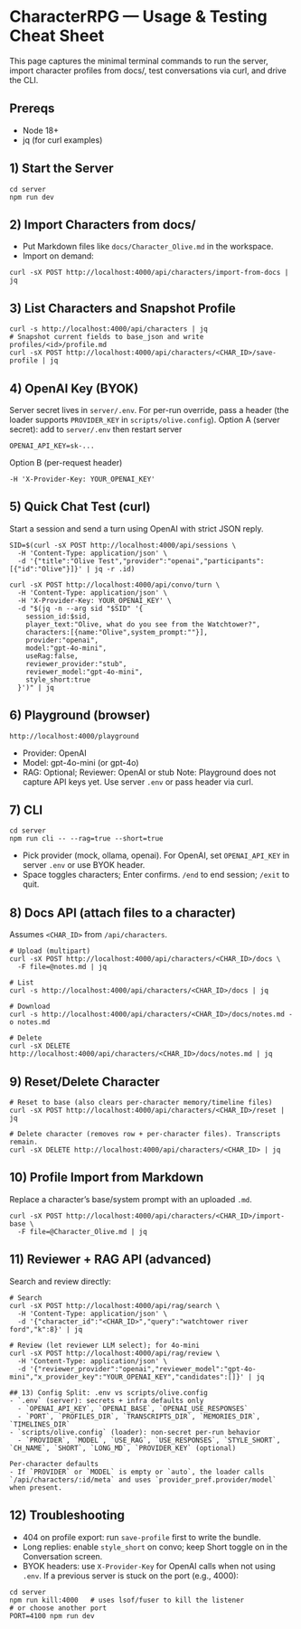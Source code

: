 # CharacterRPG — Usage & Testing Cheat Sheet

This page captures the minimal terminal commands to run the server, import character profiles from docs/, test conversations via curl, and drive the CLI.

## Prereqs
- Node 18+
- jq (for curl examples)

## 1) Start the Server
```
cd server
npm run dev
```

## 2) Import Characters from docs/
- Put Markdown files like `docs/Character_Olive.md` in the workspace.
- Import on demand:
```
curl -sX POST http://localhost:4000/api/characters/import-from-docs | jq
```

## 3) List Characters and Snapshot Profile
```
curl -s http://localhost:4000/api/characters | jq
# Snapshot current fields to base_json and write profiles/<id>/profile.md
curl -sX POST http://localhost:4000/api/characters/<CHAR_ID>/save-profile | jq
```

## 4) OpenAI Key (BYOK)
Server secret lives in `server/.env`. For per-run override, pass a header (the loader supports `PROVIDER_KEY` in `scripts/olive.config`).
Option A (server secret): add to `server/.env` then restart server
```
OPENAI_API_KEY=sk-...
```
Option B (per-request header)
```
-H 'X-Provider-Key: YOUR_OPENAI_KEY'
```

## 5) Quick Chat Test (curl)
Start a session and send a turn using OpenAI with strict JSON reply.
```
SID=$(curl -sX POST http://localhost:4000/api/sessions \
  -H 'Content-Type: application/json' \
  -d '{"title":"Olive Test","provider":"openai","participants":[{"id":"Olive"}]}' | jq -r .id)

curl -sX POST http://localhost:4000/api/convo/turn \
  -H 'Content-Type: application/json' \
  -H 'X-Provider-Key: YOUR_OPENAI_KEY' \
  -d "$(jq -n --arg sid "$SID" '{
    session_id:$sid,
    player_text:"Olive, what do you see from the Watchtower?",
    characters:[{name:"Olive",system_prompt:""}],
    provider:"openai",
    model:"gpt-4o-mini",
    useRag:false,
    reviewer_provider:"stub",
    reviewer_model:"gpt-4o-mini",
    style_short:true
  }')" | jq
```

## 6) Playground (browser)
```
http://localhost:4000/playground
```
- Provider: OpenAI
- Model: gpt-4o-mini (or gpt-4o)
- RAG: Optional; Reviewer: OpenAI or stub
Note: Playground does not capture API keys yet. Use server `.env` or pass header via curl.

## 7) CLI
```
cd server
npm run cli -- --rag=true --short=true
```
- Pick provider (mock, ollama, openai). For OpenAI, set `OPENAI_API_KEY` in server `.env` or use BYOK header.
- Space toggles characters; Enter confirms. `/end` to end session; `/exit` to quit.

## 8) Docs API (attach files to a character)
Assumes `<CHAR_ID>` from `/api/characters`.
```
# Upload (multipart)
curl -sX POST http://localhost:4000/api/characters/<CHAR_ID>/docs \
  -F file=@notes.md | jq

# List
curl -s http://localhost:4000/api/characters/<CHAR_ID>/docs | jq

# Download
curl -s http://localhost:4000/api/characters/<CHAR_ID>/docs/notes.md -o notes.md

# Delete
curl -sX DELETE http://localhost:4000/api/characters/<CHAR_ID>/docs/notes.md | jq
```

## 9) Reset/Delete Character
```
# Reset to base (also clears per-character memory/timeline files)
curl -sX POST http://localhost:4000/api/characters/<CHAR_ID>/reset | jq

# Delete character (removes row + per-character files). Transcripts remain.
curl -sX DELETE http://localhost:4000/api/characters/<CHAR_ID> | jq
```

## 10) Profile Import from Markdown
Replace a character’s base/system prompt with an uploaded `.md`.
```
curl -sX POST http://localhost:4000/api/characters/<CHAR_ID>/import-base \
  -F file=@Character_Olive.md | jq
```

## 11) Reviewer + RAG API (advanced)
Search and review directly:
```
# Search
curl -sX POST http://localhost:4000/api/rag/search \
  -H 'Content-Type: application/json' \
  -d '{"character_id":"<CHAR_ID>","query":"watchtower river ford","k":8}' | jq

# Review (let reviewer LLM select); for 4o-mini
curl -sX POST http://localhost:4000/api/rag/review \
  -H 'Content-Type: application/json' \
  -d '{"reviewer_provider":"openai","reviewer_model":"gpt-4o-mini","x_provider_key":"YOUR_OPENAI_KEY","candidates":[]}' | jq

## 13) Config Split: .env vs scripts/olive.config
- `.env` (server): secrets + infra defaults only
  - `OPENAI_API_KEY`, `OPENAI_BASE`, `OPENAI_USE_RESPONSES`
  - `PORT`, `PROFILES_DIR`, `TRANSCRIPTS_DIR`, `MEMORIES_DIR`, `TIMELINES_DIR`
- `scripts/olive.config` (loader): non-secret per-run behavior
  - `PROVIDER`, `MODEL`, `USE_RAG`, `USE_RESPONSES`, `STYLE_SHORT`, `CH_NAME`, `SHORT`, `LONG_MD`, `PROVIDER_KEY` (optional)

Per-character defaults
- If `PROVIDER` or `MODEL` is empty or `auto`, the loader calls `/api/characters/:id/meta` and uses `provider_pref.provider/model` when present.
```

## 12) Troubleshooting
- 404 on profile export: run `save-profile` first to write the bundle.
- Long replies: enable `style_short` on convo; keep Short toggle on in the Conversation screen.
- BYOK headers: use `X-Provider-Key` for OpenAI calls when not using `.env`.
If a previous server is stuck on the port (e.g., 4000):
```
cd server
npm run kill:4000   # uses lsof/fuser to kill the listener
# or choose another port
PORT=4100 npm run dev
```
